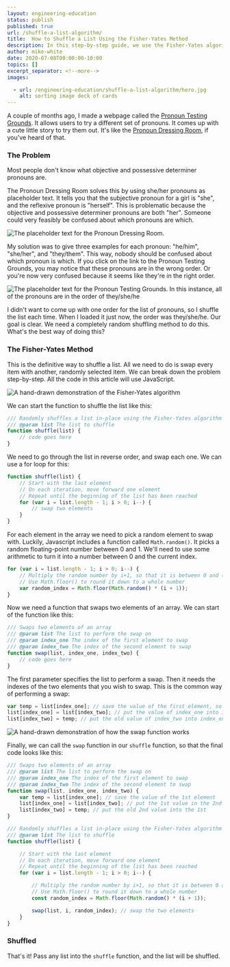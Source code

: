 ```yaml
---
layout: engineering-education
status: publish
published: true
url: /shuffle-a-list-algorithm/
title:  How to Shuffle a List Using the Fisher-Yates Method
description: In this step-by-step guide, we use the Fisher-Yates algorithm to shuffle a list using JavaScript.
author: mike-white
date: 2020-07-08T00:00:00-10:00
topics: []
excerpt_separator: <!--more-->
images:

  - url: /engineering-education/shuffle-a-list-algorithm/hero.jpg
    alt: sorting image deck of cards
---
```

A couple of months ago, I made a webpage called the [Pronoun Testing Grounds](https://botahamec.github.io/pronoun_test/). It allows users to try a different set of pronouns. It comes up with a cute little story to try them out. It's like the [Pronoun Dressing Room](http://www.pronouns.failedslacker.com/), if you've heard of that.
<!--more-->

### The Problem
Most people don't know what objective and possessive determiner pronouns are.

The Pronoun Dressing Room solves this by using she/her pronouns as placeholder text. It tells you that the subjective pronoun for a girl is "she", and the reflexive pronoun is "herself". This is problematic because the objective and possessive determiner pronouns are both "her". Someone could very feasibly be confused about which pronouns are which.

![The placeholder text for the Pronoun Dressing Room.](/shuffle-a-list-algorithm/dressing_room.png)

My solution was to give three examples for each pronoun: "he/him", "she/her", and "they/them". This way, nobody should be confused about which pronoun is which. If you click on the link to the Pronoun Testing Grounds, you may notice that these pronouns are in the wrong order. Or you're now very confused because it seems like they're in the right order.

![The placeholder text for the Pronoun Testing Grounds. In this instance, all of the pronouns are in the order of they/she/he](/shuffle-a-list-algorithm/placeholders.png)

I didn't want to come up with one order for the list of pronouns, so I shuffle the list each time. When I loaded it just now, the order was they/she/he. Our goal is clear. We need a completely random shuffling method to do this. What's the best way of doing this?

### The Fisher-Yates Method

This is the definitive way to shuffle a list. All we need to do is swap every item with another, randomly selected item. We can break down the problem step-by-step. All the code in this article will use JavaScript.

![A hand-drawn demonstration of the Fisher-Yates algorithm](/shuffle-a-list-algorithm/fisher_yates.jpg)

We can start the function to shuffle the list like this:

```javascript
/// Randomly shuffles a list in-place using the Fisher-Yates algorithm
/// @param list The list to shuffle
function shuffle(list) {
    // code goes here
}
```

We need to go through the list in reverse order, and swap each one. We can use a for loop for this:

```javascript
function shuffle(list) {
    // Start with the last element
    // On each iteration, move forward one element
    // Repeat until the beginning of the list has been reached
    for (var i = list.length - 1; i > 0; i--) {
        // swap two elements
    }
}
```

For each element in the array we need to pick a random element to swap with. Luckily, Javascript includes a function called `Math.random()`. It picks a random floating-point number between 0 and 1. We'll need to use some arithmetic to turn it into a number between 0 and the current index.

```javascript
for (var i = list.length - 1; i > 0; i--) {
    // Multiply the random number by i+1, so that it is between 0 and (i + 1)
    // Use Math.floor() to round it down to a whole number
    var random_index = Math.floor(Math.random() * (i + 1));
}
```

Now we need a function that swaps two elements of an array. We can start of the function like this:

```javascript
/// Swaps two elements of an array
/// @param list The list to perform the swap on
/// @param index_one The index of the first element to swap
/// @param index_two The index of the second element to swap
function swap(list, index_one, index_two) {
    // code goes here
}
```

The first parameter specifies the list to perform a swap. Then it needs the indexes of the two elements that you wish to swap. This is the common way of performing a swap:

```javascript
var temp = list[index_one]; // save the value of the first element, so it's not overwritten
list[index_one] = list[index_two]; // put the value of index_one into index_two
list[index_two] = temp; // put the old value of index_two into index_one
```

![A hand-drawn demonstration of how the swap function works](/shuffle-a-list-algorithm/swap.jpg)

Finally, we can call the `swap` function in our `shuffle` function, so that the final code looks like this:

```javascript
/// Swaps two elements of an array
/// @param list The list to perform the swap on
/// @param index_one The index of the first element to swap
/// @param index_two The index of the second element to swap
function swap(list, index_one, index_two) {
    var temp = list[index_one]; // save the value of the 1st element
    list[index_one] = list[index_two]; // put the 1st value in the 2nd
    list[index_two] = temp; // put the old 2nd value into the 1st
}

/// Randomly shuffles a list in-place using the Fisher-Yates algorithm
/// @param list The list to shuffle
function shuffle(list) {

    // Start with the last element
    // On each iteration, move forward one element
    // Repeat until the beginning of the list has been reached
    for (var i = list.length - 1; i > 0; i--) {

        // Multiply the random number by i+1, so that it is between 0 and i+1
        // Use Math.floor() to round it down to a whole number
        const random_index = Math.floor(Math.random() * (i + 1));

        swap(list, i, random_index); // swap the two elements
    }
}
```

### Shuffled
That's it! Pass any list into the `shuffle` function, and the list will be shuffled.
